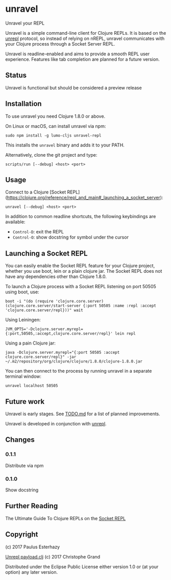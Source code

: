 # unravel

Unravel your REPL

Unravel is a simple command-line client for Clojure REPLs. It is based on the [unrepl](https://github.com/cgrand/unrepl) protocol, so instead of relying on nREPL, unravel communicates with your Clojure process through a Socket Server REPL.

Unravel is readline-enabled and aims to provide a smooth REPL user experience. Features like tab completion are planned for a future version.

## Status

Unravel is functional but should be considered a preview release

## Installation

To use unravel you need Clojure 1.8.0 or above.

On Linux or macOS, can install unravel via npm:

```
sudo npm install -g lumo-cljs unravel-repl
```

This installs the `unravel` binary and adds it to your PATH.

Alternatively, clone the git project and type:

```
scripts/run [--debug] <host> <port>
```

## Usage

Connect to a Clojure [Socket REPL] (https://clojure.org/reference/repl_and_main#_launching_a_socket_server):

```
unravel [--debug] <host> <port>
```

In addition to common readline shortcuts, the following keybindings are available:

- `Control-D`: exit the REPL
- `Control-O`: show docstring for symbol under the cursor

## Launching a Socket REPL

You can easily enable the Socket REPL feature for your Clojure project, whether you use boot, lein or a plain clojure jar. The Socket REPL does not have any dependencies other than Clojure 1.8.0.

To launch a Clojure process with a Socket REPL listening on port 50505 using boot, use:

```
boot -i "(do (require 'clojure.core.server) (clojure.core.server/start-server {:port 50505 :name :repl :accept 'clojure.core.server/repl}))" wait
```

Using Leiningen:

```
JVM_OPTS='-Dclojure.server.myrepl={:port,50505,:accept,clojure.core.server/repl}' lein repl
```

Using a pain Clojure jar:

```
java -Dclojure.server.myrepl="{:port 50505 :accept clojure.core.server/repl}" -jar ~/.m2/repository/org/clojure/clojure/1.8.0/clojure-1.8.0.jar
```

You can then connect to the process by running unravel in a separate terminal window:

```
unravel localhost 50505
```

## Future work

Unravel is early stages. See [TODO.md](TODO.md) for a list of planned improvements.

Unravel is developed in conjunction with [unrepl](https://github.com/cgrand/unrepl).

## Changes

### 0.1.1

Distribute via npm

### 0.1.0

Show docstring

## Further Reading

The Ultimate Guide To Clojure REPLs on the [Socket REPL](https://lambdaisland.com/guides/clojure-repls/clojure-repls#orgheadline20)

## Copyright

(c) 2017 Paulus Esterhazy

[Unrepl payload.clj](https://github.com/cgrand/unrepl) (c) 2017 Christophe Grand

Distributed under the Eclipse Public License either version 1.0 or (at your option) any later version.
